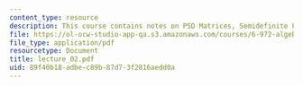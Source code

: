 ```yaml
---
content_type: resource
description: This course contains notes on PSD Matrices, Semidefinite Programming.
file: https://ol-ocw-studio-app-qa.s3.amazonaws.com/courses/6-972-algebraic-techniques-and-semidefinite-optimization-spring-2006/89f40b18adbec89b87d73f2816aedd0a_lecture_02.pdf
file_type: application/pdf
resourcetype: Document
title: lecture_02.pdf
uid: 89f40b18-adbe-c89b-87d7-3f2816aedd0a
---
```

